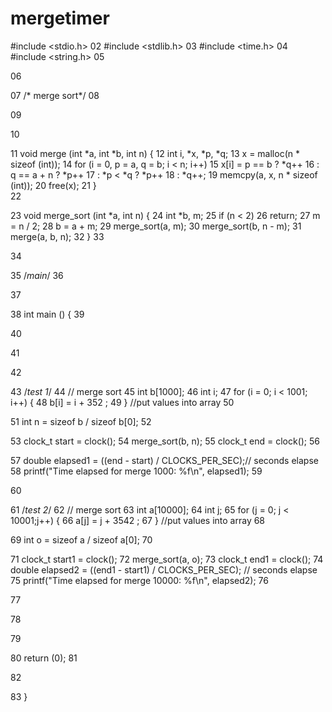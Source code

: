 # mergetimer
#include <stdio.h>
02
#include <stdlib.h>
03
#include <time.h>
04
#include <string.h>
05
  
06
 
07
/* merge sort*/
08
 
09
  
10
  
11
void merge (int *a, int *b, int n) {
12
    int i, *x, *p, *q;
13
    x = malloc(n * sizeof (int));
14
    for (i = 0, p = a, q = b; i < n; i++)
15
        x[i] = p == b     ? *q++
16
             : q == a + n ? *p++
17
             : *p < *q    ? *p++
18
             :              *q++;
19
    memcpy(a, x, n * sizeof (int));
20
    free(x);
21
}  
22
  
23
void merge_sort (int *a, int n) {
24
    int *b, m;
25
    if (n < 2)
26
        return;
27
    m = n / 2;
28
    b = a + m;
29
    merge_sort(a, m);
30
    merge_sort(b, n - m);
31
    merge(a, b, n);
32
}
33
  
34
  
35
 /*main*/
36
  
37
  
38
int main () {
39
 
40
      
41
 
42
 
43
/*test 1*/
44
    // merge sort
45
    int b[1000];
46
    int i;
47
        for (i = 0; i < 1001; i++) {
48
        b[i] = i + 352 ;
49
        } //put values into array
50
         
51
    int n = sizeof b / sizeof b[0];
52
     
53
    clock_t start = clock();
54
    merge_sort(b, n);
55
    clock_t end = clock();
56
     
57
    double elapsed1 = ((end - start) / CLOCKS_PER_SEC);// seconds elapse
58
    printf("Time elapsed for merge 1000: %f\n", elapsed1);
59
 
60
     
61
/*test 2*/
62
    // merge sort
63
    int a[10000];
64
    int j;
65
        for (j = 0; j < 10001;j++) {
66
        a[j] = j + 3542 ;
67
        } //put values into array
68
         
69
    int o = sizeof a / sizeof a[0];
70
     
71
    clock_t start1 = clock();
72
    merge_sort(a, o);
73
    clock_t end1 = clock();
74
    double elapsed2 = ((end1 - start1) / CLOCKS_PER_SEC); // seconds elapse
75
    printf("Time elapsed for merge 10000: %f\n", elapsed2);
76
       
77
       
78
       
79
       
80
      return (0);
81
 
82
 
83
}
